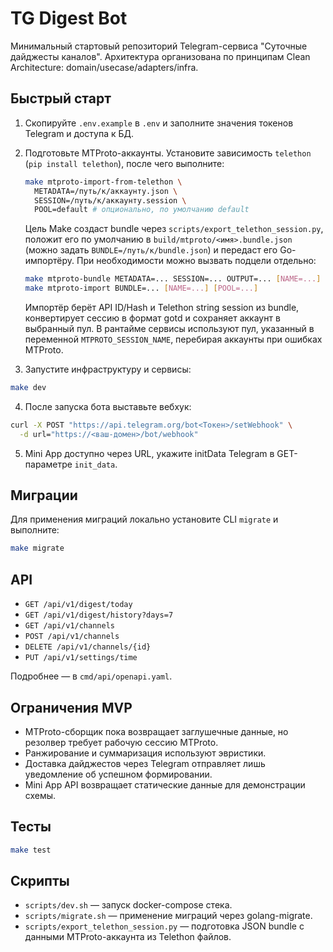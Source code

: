 # TG Digest Bot

Минимальный стартовый репозиторий Telegram-сервиса "Суточные дайджесты каналов". Архитектура организована по принципам Clean Architecture: domain/usecase/adapters/infra.

## Быстрый старт

1. Скопируйте `.env.example` в `.env` и заполните значения токенов Telegram и доступа к БД.
2. Подготовьте MTProto-аккаунты. Установите зависимость `telethon` (`pip install telethon`), после чего выполните:

   ```bash
   make mtproto-import-from-telethon \
     METADATA=/путь/к/аккаунту.json \
     SESSION=/путь/к/аккаунту.session \
     POOL=default # опционально, по умолчанию default
   ```

   Цель Make создаст bundle через `scripts/export_telethon_session.py`, положит его по умолчанию в `build/mtproto/<имя>.bundle.json`
   (можно задать `BUNDLE=/путь/к/bundle.json`) и передаст его Go-импортёру. При необходимости можно вызвать подцели отдельно:

   ```bash
   make mtproto-bundle METADATA=... SESSION=... OUTPUT=... [NAME=...] [POOL=...] [API_ID=...] [API_HASH=...]
   make mtproto-import BUNDLE=... [NAME=...] [POOL=...]
   ```

   Импортёр берёт API ID/Hash и Telethon string session из bundle, конвертирует сессию в формат gotd и сохраняет аккаунт в выбранный
   пул. В рантайме сервисы используют пул, указанный в переменной `MTPROTO_SESSION_NAME`, перебирая аккаунты при ошибках MTProto.
3. Запустите инфраструктуру и сервисы:

```bash
make dev
```

4. После запуска бота выставьте вебхук:

```bash
curl -X POST "https://api.telegram.org/bot<Токен>/setWebhook" \
  -d url="https://<ваш-домен>/bot/webhook"
```

5. Mini App доступно через URL, укажите initData Telegram в GET-параметре `init_data`.

## Миграции

Для применения миграций локально установите CLI `migrate` и выполните:

```bash
make migrate
```

## API

- `GET /api/v1/digest/today`
- `GET /api/v1/digest/history?days=7`
- `GET /api/v1/channels`
- `POST /api/v1/channels`
- `DELETE /api/v1/channels/{id}`
- `PUT /api/v1/settings/time`

Подробнее — в `cmd/api/openapi.yaml`.

## Ограничения MVP

- MTProto-сборщик пока возвращает заглушечные данные, но резолвер требует рабочую сессию MTProto.
- Ранжирование и суммаризация используют эвристики.
- Доставка дайджестов через Telegram отправляет лишь уведомление об успешном формировании.
- Mini App API возвращает статические данные для демонстрации схемы.

## Тесты

```bash
make test
```

## Скрипты

- `scripts/dev.sh` — запуск docker-compose стека.
- `scripts/migrate.sh` — применение миграций через golang-migrate.
- `scripts/export_telethon_session.py` — подготовка JSON bundle с данными MTProto-аккаунта из Telethon файлов.

